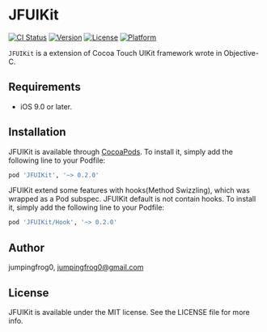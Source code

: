 # JFUIKit

[![CI Status](https://img.shields.io/travis/jumpingfrog0/JFUIKit.svg?style=flat)](https://travis-ci.org/jumpingfrog0/JFUIKit)
[![Version](https://img.shields.io/cocoapods/v/JFUIKit.svg?style=flat&colorB=blue)](https://cocoapods.org/pods/JFUIKit)
[![License](https://img.shields.io/cocoapods/l/JFUIKit.svg?style=flat)](https://cocoapods.org/pods/JFUIKit)
[![Platform](https://img.shields.io/cocoapods/p/JFUIKit.svg?style=flat)](https://cocoapods.org/pods/JFUIKit)

`JFUIKit` is a extension of Cocoa Touch UIKit framework wrote in Objective-C.

## Requirements

* iOS 9.0 or later.

## Installation

JFUIKit is available through [CocoaPods](https://cocoapods.org). To install
it, simply add the following line to your Podfile:

```ruby
pod 'JFUIKit', '~> 0.2.0'
```

JFUIKit extend some features with hooks(Method Swizzling), which was wrapped as a Pod subspec. JFUIKit default is not contain hooks. To install it, simply add the following line to your Podfile:

```ruby
pod 'JFUIKit/Hook', '~> 0.2.0'
```

## Author

jumpingfrog0, jumpingfrog0@gmail.com

## License

JFUIKit is available under the MIT license. See the LICENSE file for more info.
